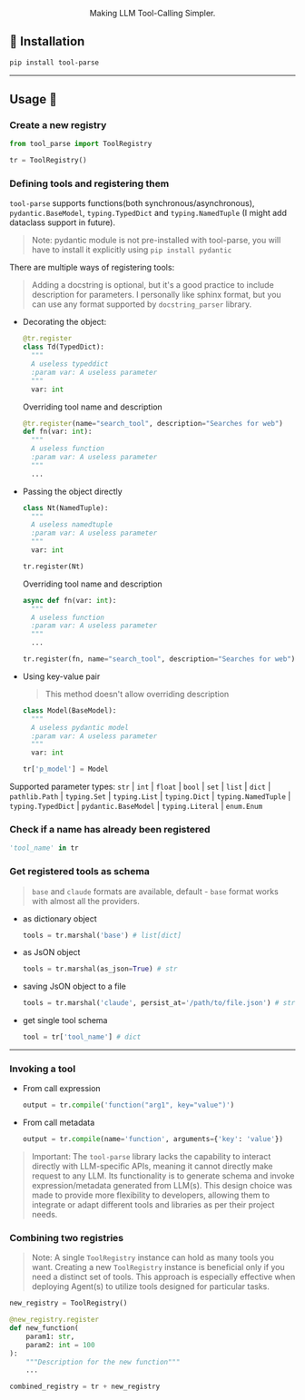 <p align="center">Making LLM Tool-Calling Simpler.</p>


## 🚀 Installation

```sh
pip install tool-parse
```

---

## Usage 🤗

### Create a new registry

```py
from tool_parse import ToolRegistry

tr = ToolRegistry()
```

### Defining tools and registering them

`tool-parse` supports functions(both synchronous/asynchronous), `pydantic.BaseModel`, `typing.TypedDict` and `typing.NamedTuple` (I might add dataclass support in future). 

> Note: pydantic module is not pre-installed with tool-parse, you will have to install it explicitly using `pip install pydantic`

There are multiple ways of registering tools:

> Adding a docstring is optional, but it's a good practice to include description for parameters. I personally like sphinx format, but you can use any format supported by `docstring_parser` library.

- Decorating the object:

  ```python
  @tr.register
  class Td(TypedDict):
    """
    A useless typeddict
    :param var: A useless parameter
    """
    var: int
  ```

  Overriding tool name and description
  ```python
  @tr.register(name="search_tool", description="Searches for web")
  def fn(var: int):
    """
    A useless function
    :param var: A useless parameter
    """
    ...
  ```

- Passing the object directly

  ```python
  class Nt(NamedTuple):
    """
    A useless namedtuple
    :param var: A useless parameter
    """
    var: int

  tr.register(Nt)
  ```

  Overriding tool name and description
  ```python
  async def fn(var: int):
    """
    A useless function
    :param var: A useless parameter
    """
    ...

  tr.register(fn, name="search_tool", description="Searches for web")
  ```

- Using key-value pair

  > This method doesn't allow overriding description

  ```python
  class Model(BaseModel):
    """
    A useless pydantic model
    :param var: A useless parameter
    """
    var: int

  tr['p_model'] = Model
  ```

Supported parameter types: `str` | `int` | `float` | `bool` | `set` | `list` | `dict` | `pathlib.Path` | `typing.Set` | `typing.List` | `typing.Dict` | `typing.NamedTuple` | `typing.TypedDict` | `pydantic.BaseModel` | `typing.Literal` | `enum.Enum`

### Check if a name has already been registered

```python
'tool_name' in tr
```

### Get registered tools as schema

> `base` and `claude` formats are available, default - `base` format works with almost all the providers.

- as dictionary object
  ```python
  tools = tr.marshal('base') # list[dict]
  ```

- as JsON object
  ```python
  tools = tr.marshal(as_json=True) # str
  ```

- saving JsON object to a file
  ```python
  tools = tr.marshal('claude', persist_at='/path/to/file.json') # str
  ```

- get single tool schema
  ```python
  tool = tr['tool_name'] # dict
  ```

---

### Invoking a tool


- From call expression

  ```python
  output = tr.compile('function("arg1", key="value")')
  ```

- From call metadata

  ```python
  output = tr.compile(name='function', arguments={'key': 'value'})
  ```

> Important: The `tool-parse` library lacks the capability to interact directly with LLM-specific APIs, meaning it cannot directly make request to any LLM. Its functionality is to generate schema and invoke expression/metadata generated from LLM(s). This design choice was made to provide more flexibility to developers, allowing them to integrate or adapt different tools and libraries as per their project needs.

### Combining two registries

> Note: A single `ToolRegistry` instance can hold as many tools you want. Creating a new `ToolRegistry` instance is beneficial only if you need a distinct set of tools. This approach is especially effective when deploying Agent(s) to utilize tools designed for particular tasks.

```py
new_registry = ToolRegistry()

@new_registry.register
def new_function(
    param1: str,
    param2: int = 100
):
    """Description for the new function"""
    ...

combined_registry = tr + new_registry
```